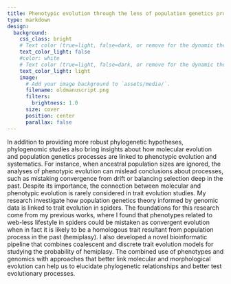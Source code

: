 ```yaml
---
title: Phenotypic evolution through the lens of population genetics processes 
type: markdown
design:
  background:
    css_class: bright
    # Text color (true=light, false=dark, or remove for the dynamic theme color).
    text_color_light: false
    #color: white
    # Text color (true=light, false=dark, or remove for the dynamic theme color).
    text_color_light: light
    image:
      # Add your image background to `assets/media/`.
      filename: oldmanuscript.png
      filters:
        brightness: 1.0
      size: cover
      position: center
      parallax: false
---
```


In addition to providing more robust phylogenetic hypotheses, phylogenomic studies also bring insights about how molecular evolution and population genetics processes are linked to phenotypic evolution and systematics. For instance, when ancestral population sizes are ignored, the analyses of phenotypic evolution can mislead conclusions about processes, such as mistaking convergence from drift or balancing selection deep in the past. Despite its importance, the connection between molecular and phenotypic evolution is rarely considered in trait evolution studies. My research investigate how population genetics theory informed by genomic data is linked to trait evolution in spiders. The foundations for this research come from my previous works, where I found that phenotypes related to web-less lifestyle in spiders could be mistaken as convergent evolution when in fact it is likely to be a homologous trait resultant from population process in the past (hemiplasy). I also developed a novel bioinformatic pipeline that combines coalescent and discrete trait evolution models for studying the probability of hemiplasy. The combined use of phenotypes and genomics with approaches that better link molecular and morphological evolution can help us to elucidate phylogenetic relationships and better test evolutionary processes.  

